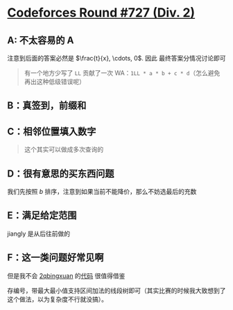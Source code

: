 # [Codeforces Round #727 (Div. 2)](https://codeforces.com/contest/1539)

## A: 不太容易的 A

注意到后面的答案必然是 $\frac{t}{x}, \cdots, 0$. 因此 最终答案分情况讨论即可

> 有一个地方少写了 `LL` 贡献了一次 WA：`1LL * a * b + c * d`（怎么避免再出这种低级错误呢）

## B：真签到，前缀和

## C：相邻位置填入数字

> 这个其实可以做成多次查询的

## D：很有意思的买东西问题

我们先按照 $b$ 排序，注意到如果当前不能降价，那么不妨选最后的充数

## E：满足给定范围

jiangly 是从后往前做的

## F：这一类问题好常见啊

但是我不会 [2qbingxuan](https://codeforces.com/profile/2qbingxuan) 的[代码](https://codeforces.com/contest/1539/submission/120093602) 很值得借鉴

存编号，带最大最小值支持区间加法的线段树即可（其实比赛的时候我大致想到了这个做法，以为复杂度不行就没搞）。